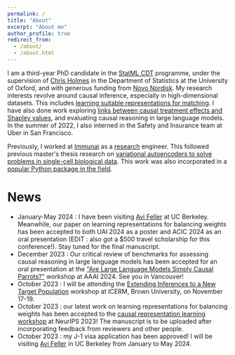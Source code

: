```yaml
---
permalink: /
title: "About"
excerpt: "About me"
author_profile: true
redirect_from: 
  - /about/
  - /about.html
---
```


I am a third-year PhD candidate in the [StatML CDT](https://statml.io/) programme, under the supervision of [Chris Holmes](https://www.stats.ox.ac.uk/people/chris-holmes) in the Department of Statistics at the University of Oxford, and with generous funding from [Novo Nordisk](https://www.novonordisk.com/). My research interests revolve around causal inference, especially in high-dimensional datasets. This includes [learning suitable representations for matching](https://proceedings.mlr.press/v151/clivio22a.html). I have also done work exploring [links between causal treatment effects and Shapley values](https://proceedings.mlr.press/v202/ter-minassian23a.html), and evaluating causal reasoning in large language models. In the summer of 2022, I also interned in the Safety and Insurance team at Uber in San Francisco.

Previously, I worked at [Immunai](https://www.immunai.com/) as a [research](https://regier.stat.lsa.umich.edu/assets/pdf/clivio2020cell.pdf) engineer. This followed previous master's thesis research on [variational autoencoders to solve problems in single-cell biological data](https://www.biorxiv.org/content/10.1101/794875v3). This work was also incorporated in a [popular Python package in the field](https://www.nature.com/articles/s41587-021-01206-w). 

News
======
- January-May 2024 : I have been visiting [Avi Feller](https://www.avifeller.com/) at UC Berkeley. Meanwhile, our paper on learning representations for balancing weights has been accepted to both UAI 2024 as a poster and ACIC 2024 as an oral presentation (EDIT : also got a $500 travel scholarship for this conference!). Stay tuned for the final manuscript.
- December 2023 : Our critical review of benchmarks for assessing causal reasoning in large language models has been accepted for an oral presentation at the ["Are Large Language Models Simply Causal Parrots?"](https://llmcp.cause-lab.net/llmcp) workshop at AAAI 2024. See you in Vancouver!
- October 2023 : I will be attending the [Extending Inferences to a New Target Population](https://icerm.brown.edu/events/htw-23-eintp/) workshop at ICERM, Brown University, on November 17-19.
- October 2023 : our latest work on learning representations for balancing weights has been accepted to the [causal representation learning workshop](https://crl-workshop.github.io/) at NeurIPS 2023! The manuscript is to be uploaded after incorporating feedback from reviewers and other people.
- October 2023 : my J-1 visa application has been approved! I will be visiting [Avi Feller](https://www.avifeller.com/) in UC Berkeley from January to May 2024.

